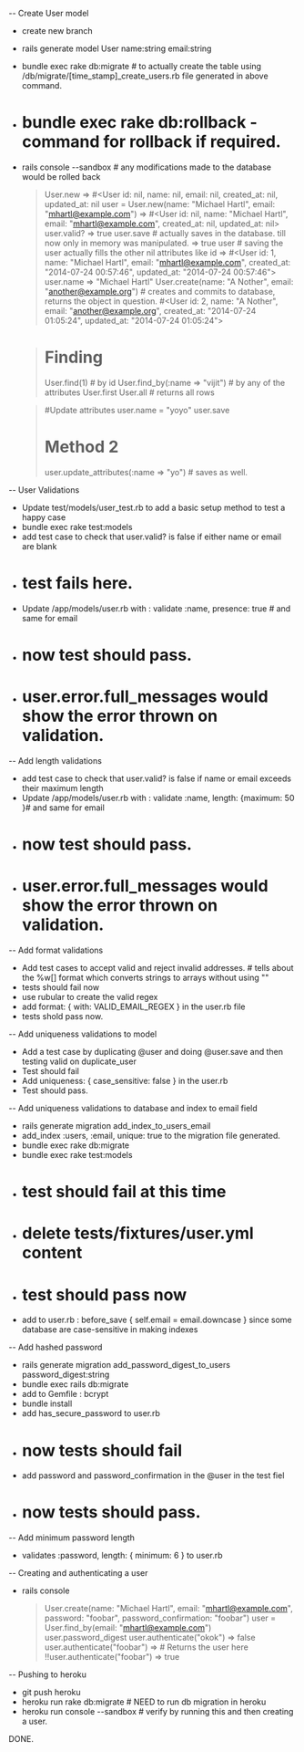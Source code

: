 

-- Create User model
- create new branch
- rails generate model User name:string email:string
- bundle exec rake db:migrate # to actually create the table using /db/migrate/[time_stamp]_create_users.rb file generated
  in above command.
- # bundle exec rake db:rollback  - command for rollback if required. 

- rails console --sandbox # any modifications made to the database would be rolled back
	> User.new 
	=> #<User id: nil, name: nil, email: nil, created_at: nil, updated_at: nil
	> user = User.new(name: "Michael Hartl", email: "mhartl@example.com") 
	=> #<User id: nil, name: "Michael Hartl", email: "mhartl@example.com", created_at: nil, updated_at: nil>
	> user.valid?
	=> true
	> user.save # actually saves in the database. till now only in memory was manipulated. 
	=> true
	> user  # saving the user actually fills the other nil attributes like id
	=> #<User id: 1, name: "Michael Hartl", email: "mhartl@example.com", created_at: "2014-07-24 00:57:46", updated_at: "2014-07-24 00:57:46">
	> user.name
	=> "Michael Hartl"
	> User.create(name: "A Nother", email: "another@example.org") # creates and commits to database, returns the object in question. 
	#<User id: 2, name: "A Nother", email: "another@example.org", created_at: "2014-07-24 01:05:24", updated_at: "2014-07-24 01:05:24">

	> # Finding 
	> User.find(1) # by id
	> User.find_by(:name => "vijit") # by any of the attributes
	> User.first
	> User.all # returns all rows

	> #Update attributes
	> user.name = "yoyo"
	> user.save
	> # Method 2
	> user.update_attributes(:name => "yo") # saves as well. 


-- User Validations 
- Update test/models/user_test.rb to add a basic setup method to test a happy case
- bundle exec rake test:models
- add test case to check that user.valid? is false if either name or email are blank
- # test fails here.
- Update /app/models/user.rb with : validate :name, presence: true # and same for email
- # now test should pass.
- # user.error.full_messages would show the error thrown on validation. 

-- Add length validations
- add test case to check that user.valid? is false if name or email exceeds their maximum length
- Update /app/models/user.rb with : validate :name, length: {maximum: 50 }# and same for email
- # now test should pass.
- # user.error.full_messages would show the error thrown on validation. 

-- Add format validations
- Add test cases to accept valid and reject invalid addresses. # tells about the %w[] format which converts strings to arrays without using ""
- tests should fail now
- use rubular to create the valid regex
- add format: { with: VALID_EMAIL_REGEX } in the user.rb file
- tests shold pass now. 

-- Add uniqueness validations to model
- Add a test case by duplicating @user and doing @user.save and then testing valid on duplicate_user
- Test should fail
- Add uniqueness: { case_sensitive: false } in the user.rb
- Test should pass. 

-- Add uniqueness validations to database and index to email field
- rails generate migration add_index_to_users_email
- add_index :users, :email, unique: true to the migration file generated. 
- bundle exec rake db:migrate
- bundle exec rake test:models
- # test should fail at this time
- # delete tests/fixtures/user.yml content
- # test should pass now
- add to user.rb : before_save { self.email = email.downcase } since some database are case-sensitive in making indexes

-- Add hashed password
- rails generate migration add_password_digest_to_users password_digest:string
- bundle exec rails db:migrate
- add to Gemfile : bcrypt
- bundle install
- add has_secure_password to user.rb
- # now tests should fail
- add password and password_confirmation in the @user in the test fiel
- # now tests should pass. 

-- Add minimum password length
- validates :password, length: { minimum: 6 } to user.rb

-- Creating and authenticating a user
- rails console
	> User.create(name: "Michael Hartl", email: "mhartl@example.com", password: "foobar", password_confirmation: "foobar")
	> user = User.find_by(email: "mhartl@example.com")
	> user.password_digest
	> user.authenticate("okok")
	=> false
	> user.authenticate("foobar")
	=> # Returns the user here
	> !!user.authenticate("foobar")
	=> true

-- Pushing to heroku
- git push heroku
- heroku run rake db:migrate # NEED to run db migration in heroku
- heroku run console --sandbox # verify by running this and then creating a user. 

DONE. 


